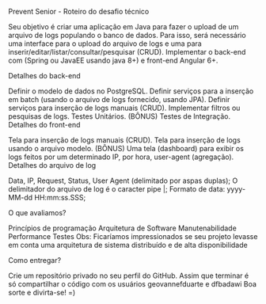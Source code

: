 Prevent Senior - Roteiro do desafio técnico

Seu objetivo é criar uma aplicação em Java para fazer o upload de um arquivo de logs populando o banco de dados.
Para isso, será necessário uma interface para o upload do arquivo de logs e uma para inserir/editar/listar/consultar/pesquisar (CRUD).
Implementar o back-end com (Spring ou JavaEE usando java 8+) e front-end Angular 6+.

Detalhes do back-end

Definir o modelo de dados no PostgreSQL.
Definir serviços para a inserção em batch (usando o arquivo de logs fornecido, usando JPA).
Definir serviços para inserção de logs manuais (CRUD).
Implementar filtros ou pesquisas de logs.
Testes Unitários.
(BÔNUS) Testes de Integração.
Detalhes do front-end

Tela para inserção de logs manuais (CRUD).
Tela para inserção de logs usando o arquivo modelo.
(BÔNUS) Uma tela (dashboard) para exibir os logs feitos por um determinado IP, por hora, user-agent (agregação).
Detalhes do arquivo de log

Data, IP, Request, Status, User Agent (delimitado por aspas duplas);
O delimitador do arquivo de log é o caracter pipe |;
Formato de data: yyyy-MM-dd HH:mm:ss.SSS;

O que avaliamos?

Princípios de programação
Arquitetura de Software
Manutenabilidade
Performance
Testes
Obs: Ficaríamos impressionados se seu projeto levasse em conta uma arquitetura de sistema distribuído e de alta disponibilidade

Como entregar?

Crie um repositório privado no seu perfil do GitHub.
Assim que terminar é só compartilhar o código com os usuários geovannefduarte e dfbadawi
Boa sorte e divirta-se! =)
